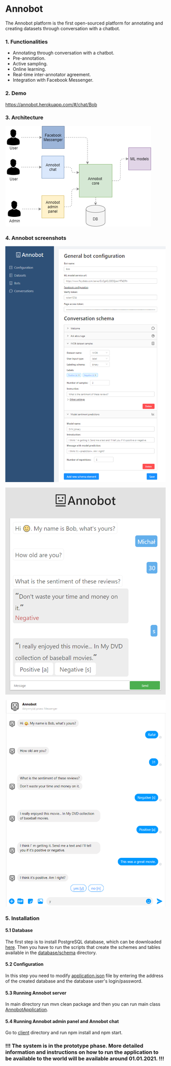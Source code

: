 # Annobot

The Annobot platform is the first open-sourced platform for annotating and creating datasets through conversation with a chatbot.

### 1. Functionalities

- Annotating through conversation with a chatbot.
- Pre-annotation.
- Active sampling.
- Online learning.
- Real-time inter-annotator agreement.
- Integration with Facebook Messenger.

### 2. Demo

https://annobot.herokuapp.com/#/chat/Bob

### 3. Architecture
![Annobot architecture](img/annobot_architecture.png)

### 4. Annobot screenshots
![Bot configuration](img/configuration.png)

![Annobot chat](img/annobot_chat.png)

![Facebbok Messenger](img/facebook.png)

### 5. Installation

#### 5.1 Database

The first step is to install PostgreSQL database, which can be downloaded [here](https://www.postgresql.org/download/). Then you have to run the scripts that create the schemes and tables available in the [database/schema](database/schema) directory.

#### 5.2 Configuration
In this step you need to modify [application.json](app-monolith/src/main/resources/application.yml) file by entering the address of the created database and the database user's login/password.

#### 5.3 Running Annobot server
In main directory run mvn clean package and then you can run main class [AnnobotApplication](app-monolith/src/main/java/com/annobot/AnnobotApplication.java).

#### 5.4 Running Annobot admin panel and Annobot chat
Go to [client](client) directory and run npm install and npm start.

### !!! The system is in the prototype phase. More detailed information and instructions on how to run the application to be available to the world will be available around 01.01.2021. !!!